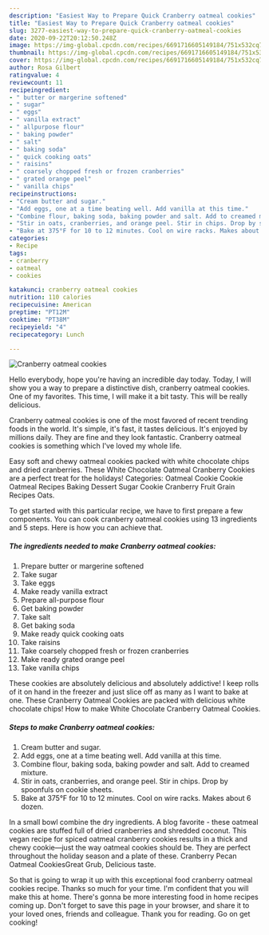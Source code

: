 ```yaml
---
description: "Easiest Way to Prepare Quick Cranberry oatmeal cookies"
title: "Easiest Way to Prepare Quick Cranberry oatmeal cookies"
slug: 3277-easiest-way-to-prepare-quick-cranberry-oatmeal-cookies
date: 2020-09-22T20:12:50.248Z
image: https://img-global.cpcdn.com/recipes/6691716605149184/751x532cq70/cranberry-oatmeal-cookies-recipe-main-photo.jpg
thumbnail: https://img-global.cpcdn.com/recipes/6691716605149184/751x532cq70/cranberry-oatmeal-cookies-recipe-main-photo.jpg
cover: https://img-global.cpcdn.com/recipes/6691716605149184/751x532cq70/cranberry-oatmeal-cookies-recipe-main-photo.jpg
author: Rosa Gilbert
ratingvalue: 4
reviewcount: 11
recipeingredient:
- " butter or margerine softened"
- " sugar"
- " eggs"
- " vanilla extract"
- " allpurpose flour"
- " baking powder"
- " salt"
- " baking soda"
- " quick cooking oats"
- " raisins"
- " coarsely chopped fresh or frozen cranberries"
- " grated orange peel"
- " vanilla chips"
recipeinstructions:
- "Cream butter and sugar."
- "Add eggs, one at a time beating well. Add vanilla at this time."
- "Combine flour, baking soda, baking powder and salt. Add to creamed mixture."
- "Stir in oats, cranberries, and orange peel. Stir in chips. Drop by spoonfuls on cookie sheets."
- "Bake at 375°F for 10 to 12 minutes. Cool on wire racks. Makes about 6 dozen."
categories:
- Recipe
tags:
- cranberry
- oatmeal
- cookies

katakunci: cranberry oatmeal cookies 
nutrition: 110 calories
recipecuisine: American
preptime: "PT12M"
cooktime: "PT38M"
recipeyield: "4"
recipecategory: Lunch

---
```



![Cranberry oatmeal cookies](https://img-global.cpcdn.com/recipes/6691716605149184/751x532cq70/cranberry-oatmeal-cookies-recipe-main-photo.jpg)

Hello everybody, hope you're having an incredible day today. Today, I will show you a way to prepare a distinctive dish, cranberry oatmeal cookies. One of my favorites. This time, I will make it a bit tasty. This will be really delicious.

Cranberry oatmeal cookies is one of the most favored of recent trending foods in the world. It's simple, it's fast, it tastes delicious. It's enjoyed by millions daily. They are fine and they look fantastic. Cranberry oatmeal cookies is something which I've loved my whole life.

Easy soft and chewy oatmeal cookies packed with white chocolate chips and dried cranberries. These White Chocolate Oatmeal Cranberry Cookies are a perfect treat for the holidays! Categories: Oatmeal Cookie Cookie Oatmeal Recipes Baking Dessert Sugar Cookie Cranberry Fruit Grain Recipes Oats.


To get started with this particular recipe, we have to first prepare a few components. You can cook cranberry oatmeal cookies using 13 ingredients and 5 steps. Here is how you can achieve that.

<!--inarticleads1-->

##### The ingredients needed to make Cranberry oatmeal cookies:

1. Prepare  butter or margerine softened
1. Take  sugar
1. Take  eggs
1. Make ready  vanilla extract
1. Prepare  all-purpose flour
1. Get  baking powder
1. Take  salt
1. Get  baking soda
1. Make ready  quick cooking oats
1. Take  raisins
1. Take  coarsely chopped fresh or frozen cranberries
1. Make ready  grated orange peel
1. Take  vanilla chips


These cookies are absolutely delicious and absolutely addictive! I keep rolls of it on hand in the freezer and just slice off as many as I want to bake at one. These Cranberry Oatmeal Cookies are packed with delicious white chocolate chips! How to make White Chocolate Cranberry Oatmeal Cookies. 

<!--inarticleads2-->

##### Steps to make Cranberry oatmeal cookies:

1. Cream butter and sugar.
1. Add eggs, one at a time beating well. Add vanilla at this time.
1. Combine flour, baking soda, baking powder and salt. Add to creamed mixture.
1. Stir in oats, cranberries, and orange peel. Stir in chips. Drop by spoonfuls on cookie sheets.
1. Bake at 375°F for 10 to 12 minutes. Cool on wire racks. Makes about 6 dozen.


In a small bowl combine the dry ingredients. A blog favorite - these oatmeal cookies are stuffed full of dried cranberries and shredded coconut. This vegan recipe for spiced oatmeal cranberry cookies results in a thick and chewy cookie—just the way oatmeal cookies should be. They are perfect throughout the holiday season and a plate of these. Cranberry Pecan Oatmeal CookiesGreat Grub, Delicious taste. 

So that is going to wrap it up with this exceptional food cranberry oatmeal cookies recipe. Thanks so much for your time. I'm confident that you will make this at home. There's gonna be more interesting food in home recipes coming up. Don't forget to save this page in your browser, and share it to your loved ones, friends and colleague. Thank you for reading. Go on get cooking!
